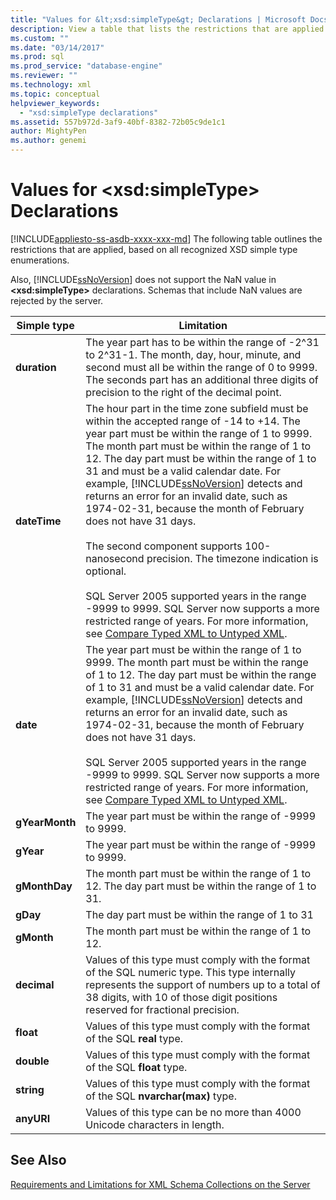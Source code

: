 ```yaml
---
title: "Values for &lt;xsd:simpleType&gt; Declarations | Microsoft Docs"
description: View a table that lists the restrictions that are applied for all recognized values of the <xsd:simpleType> declaration.
ms.custom: ""
ms.date: "03/14/2017"
ms.prod: sql
ms.prod_service: "database-engine"
ms.reviewer: ""
ms.technology: xml
ms.topic: conceptual
helpviewer_keywords: 
  - "xsd:simpleType declarations"
ms.assetid: 557b972d-3af9-40bf-8382-72b05c9de1c1
author: MightyPen
ms.author: genemi
---
```

# Values for &lt;xsd:simpleType&gt; Declarations
[!INCLUDE[appliesto-ss-asdb-xxxx-xxx-md](../../includes/appliesto-ss-asdb-xxxx-xxx-md.md)]
  The following table outlines the restrictions that are applied, based on all recognized XSD simple type enumerations.  
  
 Also, [!INCLUDE[ssNoVersion](../../includes/ssnoversion-md.md)] does not support the NaN value in **\<xsd:simpleType>** declarations. Schemas that include NaN values are rejected by the server.  
  
|Simple type|Limitation|  
|-----------------|----------------|  
|**duration**|The year part has to be within the range of -2^31 to 2^31-1. The month, day, hour, minute, and second must all be within the range of 0 to 9999. The seconds part has an additional three digits of precision to the right of the decimal point.|  
|**dateTime**|The hour part in the time zone subfield must be within the accepted range of -14 to +14. The year part must be within the range of 1 to 9999. The month part must be within the range of 1 to 12. The day part must be within the range of 1 to 31 and must be a valid calendar date. For example, [!INCLUDE[ssNoVersion](../../includes/ssnoversion-md.md)] detects and returns an error for an invalid date, such as 1974-02-31, because the month of February does not have 31 days.<br /><br /> The second component supports 100-nanosecond precision. The timezone indication is optional.<br /><br /> SQL Server 2005 supported years in the range -9999 to 9999. SQL Server now supports a more restricted range of years. For more information, see [Compare Typed XML to Untyped XML](../../relational-databases/xml/compare-typed-xml-to-untyped-xml.md).|  
|**date**|The year part must be within the range of 1 to 9999. The month part must be within the range of 1 to 12. The day part must be within the range of 1 to 31 and must be a valid calendar date. For example, [!INCLUDE[ssNoVersion](../../includes/ssnoversion-md.md)] detects and returns an error for an invalid date, such as 1974-02-31, because the month of February does not have 31 days.<br /><br /> SQL Server 2005 supported years in the range -9999 to 9999. SQL Server now supports a more restricted range of years. For more information, see [Compare Typed XML to Untyped XML](../../relational-databases/xml/compare-typed-xml-to-untyped-xml.md).|  
|**gYearMonth**|The year part must be within the range of -9999 to 9999.|  
|**gYear**|The year part must be within the range of -9999 to 9999.|  
|**gMonthDay**|The month part must be within the range of 1 to 12. The day part must be within the range of 1 to 31.|  
|**gDay**|The day part must be within the range of 1 to 31|  
|**gMonth**|The month part must be within the range of 1 to 12.|  
|**decimal**|Values of this type must comply with the format of the SQL numeric type. This type internally represents the support of numbers up to a total of 38 digits, with 10 of those digit positions reserved for fractional precision.|  
|**float**|Values of this type must comply with the format of the SQL **real** type.|  
|**double**|Values of this type must comply with the format of the SQL **float** type.|  
|**string**|Values of this type must comply with the format of the SQL **nvarchar(max)** type.|  
|**anyURI**|Values of this type can be no more than 4000 Unicode characters in length.|  
  
## See Also  
 [Requirements and Limitations for XML Schema Collections on the Server](../../relational-databases/xml/requirements-and-limitations-for-xml-schema-collections-on-the-server.md)  
  
  
